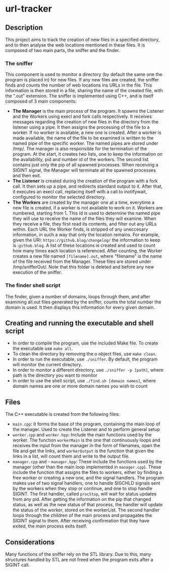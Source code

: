# url-tracker

## Description
This project aims to track the creation of new files in a specified directory, and to then analyse the web locations mentioned in these files. It is composed of two main parts, the sniffer and the finder. 
### The sniffer
This component is used to monitor a directory (by default the same one the program is placed in) for new files. If any new files are created, the sniffer finds and counts 
the number of web locations ins URLs in the file. This information is then stored in a file, sharing the name of the created file, with the ".out" extension. The sniffer 
is implemented using C++, and is itself composed of 3 main components:
- **The Manager** is the main process of the program. It spawns the Listener and the Workers using execl and fork calls respectively. It receives messages regarding the creation of new files in the directory from the listener using a pipe. It then assigns the processing of the file to a worker. If no worker is available, a new one is created. After a worker is made available, the name of the file to be examined is written to the named pipe of the specific worker. The named pipes are stored under /tmp/. The manager is also responsible for the termination of the program. At the start, it creates two lists, one to keep the information on the availability, pid and number id of the workers. The second list contains just only the pip of all spawned processes. When receiving a SIGINT signal, the Manager will terminate all the spawned processes and then exit. 
- **The Listener** is created during the creation of the program with a fork call. It then sets up a pipe, and redirects standard output to it. After that, it executes an execl call, replacing itself with a call to inotifywait, configured to monitor the selected directory.
- **The Workers** are created by the manager one at a time, everytime a new file is created, if a worker is not available to work on it. Workers are numbered, starting from 1. This id is used to determine the named pipe they will use to receive the name of the files they will examine. When they receive a file, they first read its contents, and filter out any URLs within. Each URL the Worker finds, is stripped of any uneccesary information, in such a way that only the location remains. For example, given the URl: `https://github.blog/changelog/` the information to keep is :`github.blog`. A list of these locations is created and used to count how many times each location is referenced. After counting, the Worker creates a new file named `[filename].out`, where "filename" is the name of the file received from the Manager. These files are stored under /tmp/snifferOut/. Note that this folder is deleted and before any new execution of the sniffer.

### The finder shell script
The finder, given a number of domains, loops through them, and after examining all.out files generated by the sniffer, counts the total number the domain is used. It then displays this information for every given domain.

## Creating and running the executable and shell script
- In order to compile the program, use the included Make file. To create the executable use `make all`.
- To clean the directory by removing the.o object files, use `make clean`.
- In order to run the executable, use `./sniffer`. By default, the program will monitor the current directory.
- In order to monitor a different directory, use `./sniffer -p [path]`, where path is the directory you want to monitor
- In order to use the shell script, use `./find.sh [domain names]`, where domain names are one or more domain names you wish to count

## Files
The C++ executable is created from the following files:
- `main.cpp`: It forms the base of the program, containing the main loop of the manager. Used to create the Listener and to perform general setup
- `worker.cpp` and `worker.hpp`: Include the main functions used by the worker. The function `workerMain` is the one that continuously loops and receives the input from the manager in the form of filenames, open the file and get the links, and `workerOutput` is the function that given the links in a list, will count them and write to the output file.
- `manager.cpp` and - `manager.hpp`: These include the functions used by the manager (other than the main loop implemented in `manager.cpp`). These include the function that assigns the files to workers, either by finding a free worker or creating a new one, and the signal handlers. The program makes use of two signal handlers, one to handle SIGCHLD signals sent by the workers when they stop or continue, and one to stop handle SIGINT. The first handler, called `procStop`, will wait for status updates from any pid. After getting the information on the pip that changed status, as well as the new status of that process, the handler will update the status of the worker, stored on the workerList. The second handler loops through the children of the main process and propagates the SIGINT signal to them. After receiving confirmation that they have exited, the main process exits itself.

## Considerations
Many functions of the sniffer rely on the STL library. Due to this, many structures handled by STL are not freed when the program exits after a SIGINT call. 
